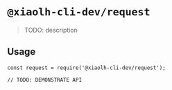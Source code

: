 # `@xiaolh-cli-dev/request`

> TODO: description

## Usage

```
const request = require('@xiaolh-cli-dev/request');

// TODO: DEMONSTRATE API
```

